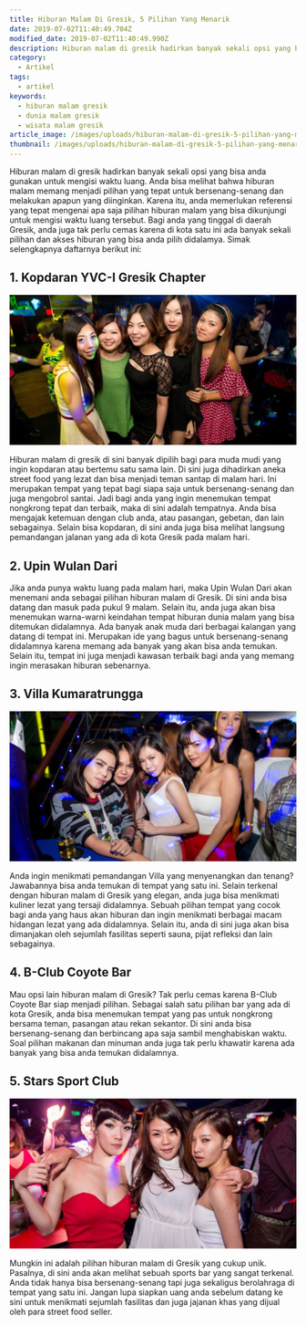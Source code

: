 ```yaml
---
title: Hiburan Malam Di Gresik, 5 Pilihan Yang Menarik
date: 2019-07-02T11:40:49.704Z
modified_date: 2019-07-02T11:40:49.990Z
description: Hiburan malam di gresik hadirkan banyak sekali opsi yang bisa anda gunakan untuk mengisi waktu luang.
category:
  - Artikel
tags:
  - artikel
keywords:
  - hiburan malam gresik
  - dunia malam gresik
  - wisata malam gresik
article_image: /images/uploads/hiburan-malam-di-gresik-5-pilihan-yang-menarik-1.jpg
thumbnail: /images/uploads/hiburan-malam-di-gresik-5-pilihan-yang-menarik-1-012.jpg
---
```

Hiburan malam di gresik hadirkan banyak sekali opsi yang bisa anda gunakan untuk mengisi waktu luang. Anda bisa melihat bahwa hiburan malam memang menjadi pilihan yang tepat untuk bersenang-senang dan melakukan apapun yang diinginkan. Karena itu, anda memerlukan referensi yang tepat mengenai apa saja pilihan hiburan malam yang bisa dikunjungi untuk mengisi waktu luang tersebut. Bagi anda yang tinggal di daerah Gresik, anda juga tak perlu cemas karena di kota satu ini ada banyak sekali pilihan dan akses hiburan yang bisa anda pilih didalamya. Simak selengkapnya daftarnya berikut ini:



## 1. Kopdaran YVC-I Gresik Chapter

![Hiburan Malam Di Gresik, 5 Pilihan Yang Menarik](/images/uploads/hiburan-malam-di-gresik-5-pilihan-yang-menarik-3.jpg)

Hiburan malam di gresik di sini banyak dipilih bagi para muda mudi yang ingin kopdaran atau bertemu satu sama lain. Di sini juga dihadirkan aneka street food yang lezat dan bisa menjadi teman santap di malam hari. Ini merupakan tempat yang tepat bagi siapa saja untuk bersenang-senang dan juga mengobrol santai. Jadi bagi anda yang ingin menemukan tempat nongkrong tepat dan terbaik, maka di sini adalah tempatnya. Anda bisa mengajak ketemuan dengan club anda, atau pasangan, gebetan, dan lain sebagainya. Selain bisa kopdaran, di sini anda juga bisa melihat langsung pemandangan jalanan yang ada di kota Gresik pada malam hari.



## 2. Upin Wulan Dari

Jika anda punya waktu luang pada malam hari, maka Upin Wulan Dari akan menemani anda sebagai pilihan hiburan malam di Gresik. Di sini anda bisa datang dan masuk pada pukul 9 malam. Selain itu, anda juga akan bisa menemukan warna-warni keindahan tempat hiburan dunia malam yang bisa ditemukan didalamnya. Ada banyak anak muda dari berbagai kalangan yang datang di tempat ini. Merupakan ide yang bagus untuk bersenang-senang didalamnya karena memang ada banyak yang akan bisa anda temukan. Selain itu, tempat ini juga menjadi kawasan terbaik bagi anda yang memang ingin merasakan hiburan sebenarnya.



## 3. Villa Kumaratrungga

![Hiburan Malam Di Gresik, 5 Pilihan Yang Menarik](/images/uploads/hiburan-malam-di-gresik-5-pilihan-yang-menarik-2.jpg)

Anda ingin menikmati pemandangan Villa yang menyenangkan dan tenang? Jawabannya bisa anda temukan di tempat yang satu ini. Selain terkenal dengan hiburan malam di Gresik yang elegan, anda juga bisa menikmati kuliner lezat yang tersaji didalamnya. Sebuah pilihan tempat yang cocok bagi anda yang haus akan hiburan dan ingin menikmati berbagai macam hidangan lezat yang ada didalamnya. Selain itu, anda di sini juga akan bisa dimanjakan oleh sejumlah fasilitas seperti sauna, pijat refleksi dan lain sebagainya.



## 4. B-Club Coyote Bar

Mau opsi lain hiburan malam di Gresik? Tak perlu cemas karena B-Club Coyote Bar siap menjadi pilihan. Sebagai salah satu pilihan bar yang ada di kota Gresik, anda bisa menemukan tempat yang pas untuk nongkrong bersama teman, pasangan atau rekan sekantor. Di sini anda bisa bersenang-senang dan berbincang apa saja sambil menghabiskan waktu. Soal pilihan makanan dan minuman anda juga tak perlu khawatir karena ada banyak yang bisa anda temukan didalamnya.



## 5.  Stars Sport Club

![Hiburan Malam Di Gresik, 5 Pilihan Yang Menarik](/images/uploads/hiburan-malam-di-gresik-5-pilihan-yang-menarik-1.jpg)

Mungkin ini adalah pilihan hiburan malam di Gresik yang cukup unik. Pasalnya, di sini anda akan melihat sebuah sports bar yang sangat terkenal. Anda tidak hanya bisa bersenang-senang tapi juga sekaligus berolahraga di tempat yang satu ini. Jangan lupa siapkan uang anda sebelum datang ke sini untuk menikmati sejumlah fasilitas dan juga jajanan khas yang dijual oleh para street food seller.

